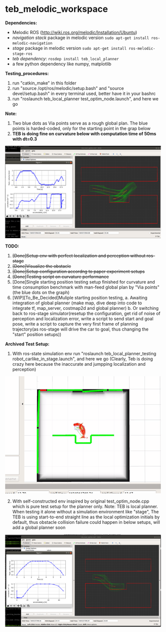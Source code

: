 # teb_melodic_workspace

**Dependencies:**

 * Melodic ROS (http://wiki.ros.org/melodic/Installation/Ubuntu)
 * *navigation stack* package in melodic version `sudo apt-get install ros-melodic-navigation`
 * *stage* package in melodic version `sudo apt-get install ros-melodic-stage-ros`
 * *teb dependency*:  `rosdep install teb_local_planner`
 * a few python dependency like numpy, matplotlib

**Testing_procedures:**
1. run "catkin_make" in this folder
2. run "source /opt/ros/melodic/setup.bash" and "source devel/setup.bash" in every terminal used, better have it in your bashrc
3. run "roslaunch teb_local_planner test_optim_node.launch", and here we go

**Note:**
1. Two blue dots as Via points serve as a rough global plan. The blue points is harded-coded, only for the starting point in the grap below
2. **TEB is doing fine on curvature below with computation time of 50ms with dt=0.3**

![](results/0_0_3_setup.png)

**TODO:** 
1. ~~[Done]Setup env with perfect localization and perception without ros-stage~~
2. ~~[Done]Visualize the obstacle~~
3. ~~[Done]Setup configuration accordng to paper experiment setups~~
4. ~~[Done]Testing script on curvature performance~~
5. [Done]Single starting position testing setup finished for curvature and time consumption benchmark with man-feed global plan by "Via points"(the blue dots on the graph)
6. [WIP][To_Be_Decided]Muliple starting position testing, 
    a. Awaiting integration of global planner (make map, dive deep into code to integrate tf, map_server, costmap2d and global planner) 
    b. Or switching back to ros-stage simulator(resetup the configuration, get rid of noise of perception and localization error, write a script to send start and goal pose, write a script to capture the very first frame of planning trajectory(as ros-stage will drive the car to goal, thus changing the "start" position setups))

**Archived Test Setup:**
1. With ros-state simulation env run "roslaunch teb_local_planner_testing robot_carlike_in_stage.launch", and here we go (Clearly, Teb is doing crazy here because the inaccurate and jumpping localization and perception)

![](results/0_0_1_setup.gif)

2. With self-constructed env inspired by original test_optim_node.cpp which is pure test setup for the planner only.
Note: TEB is local planner. When testing it alone without a simulation environment like "stage", The TEB is using start-to-end straight line as the local optimization initials by default, thus obstacle collision failure could happen in below setups, will add a global planner soon

![](results/0_0_2_setup.png)